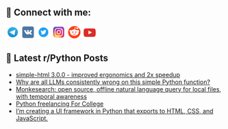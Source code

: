 ## 🔎 Connect with me:
[<img src="https://github.com/bullbesh/bullbesh/blob/main/images/Telegram.png" width="32" height="32" />](https://t.me/bullbesh)
[<img src="https://github.com/bullbesh/bullbesh/blob/main/images/VK.png" width="32" height="32" />](https://vk.com/bullbesh)
[<img src="https://github.com/bullbesh/bullbesh/blob/main/images/Twitter.png" width="32" height="32" />](https://twitter.com/bullbesh1)
[<img src="https://github.com/bullbesh/bullbesh/blob/main/images/Instagram.png" width="32" height="32" />](https://www.instagram.com/bullbesh)
[<img src="https://github.com/bullbesh/bullbesh/blob/main/images/Reddit.png" width="32" height="32" />](https://www.reddit.com/user/bullbesh)
[<img src="https://github.com/bullbesh/bullbesh/blob/main/images/YouTube.png" width="32" height="32" />](https://www.youtube.com/channel/UCtfjRs6uzgq5mfm8S06WTcg)

## 📕 Latest r/Python Posts
<!-- BLOG-POST-LIST:START -->
- [simple-html 3.0.0 - improved ergonomics and 2x speedup](https://www.reddit.com/r/Python/comments/1mwc0to/simplehtml_300_improved_ergonomics_and_2x_speedup/)
- [Why are all LLMs consistently wrong on this simple Python function?](https://www.reddit.com/r/Python/comments/1mwbtxr/why_are_all_llms_consistently_wrong_on_this/)
- [Monkesearch: open source, offline natural language query for local files, with temporal awareness](https://www.reddit.com/r/Python/comments/1mw776v/monkesearch_open_source_offline_natural_language/)
- [Python freelancing For College](https://www.reddit.com/r/Python/comments/1mw65r2/python_freelancing_for_college/)
- [I’m creating a UI framework in Python that exports to HTML, CSS, and JavaScript.](https://www.reddit.com/r/Python/comments/1mw0clf/im_creating_a_ui_framework_in_python_that_exports/)
<!-- BLOG-POST-LIST:END -->
